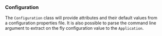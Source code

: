 ### Configuration

The `Configuration` class will provide attributes and their default values from a configuration properties file. It is
also possible to parse the command line argument to extract on the fly configuration value to the `Application`.

